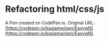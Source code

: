 # Refactoring html/css/js

A Pen created on CodePen.io. Original URL: [https://codepen.io/kasiamw/pen/EaxywN](https://codepen.io/kasiamw/pen/EaxywN).


